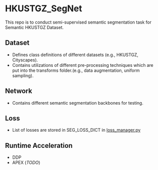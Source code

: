 # HKUSTGZ_SegNet

This repo is to conduct semi-supervised semantic segmentation task for Semantic HKUSTGZ Dataset.

## Dataset

-   Defines class definitions of different datasets (e.g., HKUSTGZ, Cityscapes).
-   Contains utilizations of different pre-processing techniques which are put into the transforms folder.(e.g., data augmentation, uniform sampling).

## Network

-   Contains different semantic segmentation backbones for testing.

## Loss

-   List of losses are stored in SEG_LOSS_DICT in [loss_manager.py](loss/loss_manager.py)

## Runtime Acceleration

-   DDP
-   APEX (_TODO_)

